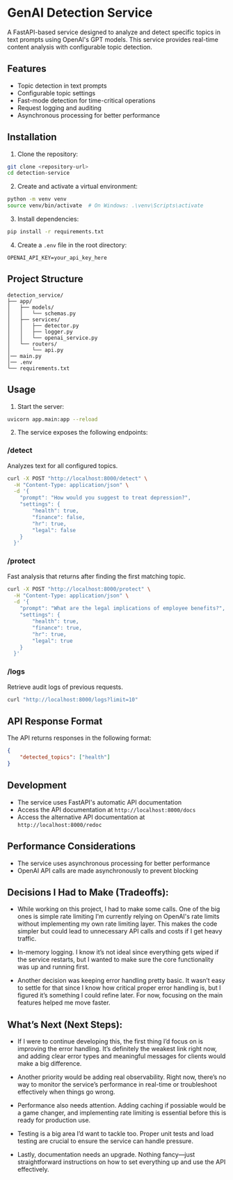 # GenAI Detection Service

A FastAPI-based service designed to analyze and detect specific topics in text prompts using OpenAI's GPT models. This service provides real-time content analysis with configurable topic detection.

## Features

- Topic detection in text prompts
- Configurable topic settings
- Fast-mode detection for time-critical operations
- Request logging and auditing
- Asynchronous processing for better performance

## Installation

1. Clone the repository:
```bash
git clone <repository-url>
cd detection-service
```

2. Create and activate a virtual environment:
```bash
python -m venv venv
source venv/bin/activate  # On Windows: .\venv\Scripts\activate
```

3. Install dependencies:
```bash
pip install -r requirements.txt
```

4. Create a `.env` file in the root directory:
```env
OPENAI_API_KEY=your_api_key_here
```

## Project Structure

```
detection_service/
├── app/
│   ├── models/
│   │   └── schemas.py
│   ├── services/
│   │   ├── detector.py
│   │   ├── logger.py
│   │   └── openai_service.py
│   └── routers/
│       └── api.py
│── main.py
│── .env
└── requirements.txt
```

## Usage

1. Start the server:
```bash
uvicorn app.main:app --reload
```

2. The service exposes the following endpoints:

### /detect
Analyzes text for all configured topics.

```bash
curl -X POST "http://localhost:8000/detect" \
  -H "Content-Type: application/json" \
  -d '{
    "prompt": "How would you suggest to treat depression?",
    "settings": {
        "health": true,
        "finance": false,
        "hr": true,
        "legal": false
    }
  }'
```

### /protect
Fast analysis that returns after finding the first matching topic.

```bash
curl -X POST "http://localhost:8000/protect" \
  -H "Content-Type: application/json" \
  -d '{
    "prompt": "What are the legal implications of employee benefits?",
    "settings": {
        "health": true,
        "finance": true,
        "hr": true,
        "legal": true
    }
  }'
```

### /logs
Retrieve audit logs of previous requests.

```bash
curl "http://localhost:8000/logs?limit=10"
```

## API Response Format

The API returns responses in the following format:

```json
{
    "detected_topics": ["health"]
}
```

## Development

- The service uses FastAPI's automatic API documentation
- Access the API documentation at `http://localhost:8000/docs`
- Access the alternative API documentation at `http://localhost:8000/redoc`

## Performance Considerations

- The service uses asynchronous processing for better performance
- OpenAI API calls are made asynchronously to prevent blocking

## Decisions I Had to Make (Tradeoffs):

- While working on this project, I had to make some calls. 
  One of the big ones is simple rate limiting
  I'm currently relying on OpenAI's rate limits without implementing 
  my own rate limiting layer. 
  This makes the code simpler but could lead to unnecessary API calls and costs if I get heavy traffic.

- In-memory logging. 
  I know it’s not ideal since everything gets wiped if the service restarts, 
  but I wanted to make sure the core functionality was up and running first.

- Another decision was keeping error handling pretty basic. 
  It wasn’t easy to settle for that since I know how critical proper error handling is, 
  but I figured it’s something I could refine later. 
  For now, focusing on the main features helped me move faster.

## What’s Next (Next Steps):
- If I were to continue developing this, the first thing I’d focus on is improving the error handling. 
  It’s definitely the weakest link right now, and adding clear error types and meaningful messages for clients would make a big difference.

- Another priority would be adding real observability. 
  Right now, there’s no way to monitor the service’s performance in real-time or troubleshoot effectively when things go wrong.

- Performance also needs attention. Adding caching if possiable would be a game changer, and implementing rate limiting is essential before this is ready for production use.

- Testing is a big area I’d want to tackle too. 
  Proper unit tests and load testing are crucial to ensure the service can handle pressure.

- Lastly, documentation needs an upgrade. Nothing fancy—just straightforward instructions on how to set everything up and use the API effectively.